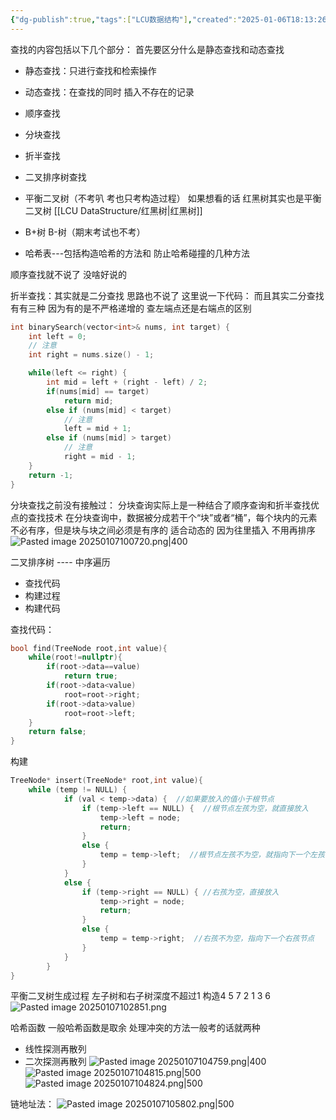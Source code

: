 ```yaml
---
{"dg-publish":true,"tags":["LCU数据结构"],"created":"2025-01-06T18:13:26.388+08:00","updated":"2025-04-19T09:56:53.653+08:00","permalink":"/LCU DataStructure/专题七：查找/","dgPassFrontmatter":true,"noteIcon":""}
---
```



查找的内容包括以下几个部分：
首先要区分什么是静态查找和动态查找
- 静态查找：只进行查找和检索操作
- 动态查找：在查找的同时 插入不存在的记录

- 顺序查找
- 分块查找
- 折半查找
- 二叉排序树查找
- 平衡二叉树（不考叭 考也只考构造过程） 如果想看的话 红黑树其实也是平衡二叉树 [[LCU DataStructure/红黑树\|红黑树]]
- B+树 B-树（期末考试也不考）
- 哈希表---包括构造哈希的方法和 防止哈希碰撞的几种方法

顺序查找就不说了 没啥好说的

折半查找：其实就是二分查找  思路也不说了 这里说一下代码：
而且其实二分查找有有三种  因为有的是不严格递增的   查左端点还是右端点的区别
```cpp
int binarySearch(vector<int>& nums, int target) {
    int left = 0; 
    // 注意
    int right = nums.size() - 1;

    while(left <= right) {
        int mid = left + (right - left) / 2;
        if(nums[mid] == target)
            return mid; 
        else if (nums[mid] < target)
            // 注意
            left = mid + 1;
        else if (nums[mid] > target)
            // 注意
            right = mid - 1;
    }
    return -1;
}
```

分块查找之前没有接触过：
分块查询实际上是一种结合了顺序查询和折半查找优点的查找技术
在分块查询中，数据被分成若干个“块”或者“桶”，每个块内的元素不必有序，但是块与块之间必须是有序的
适合动态的  因为往里插入  不用再排序
![Pasted image 20250107100720.png|400](/img/user/accessory/Pasted%20image%2020250107100720.png)


二叉排序树 ---- 中序遍历
- 查找代码
- 构建过程
- 构建代码

查找代码：
```cpp
bool find(TreeNode root,int value){
	while(root!=nullptr){
		if(root->data==value)
			return true;
		if(root->data<value)
			root=root->right;
		if(root->data>value)
			root=root->left;
	}
	return false;
}
```

构建
```cpp
TreeNode* insert(TreeNode* root,int value){
	while (temp != NULL) {
			if (val < temp->data) {  //如果要放入的值小于根节点
				if (temp->left == NULL) {  //根节点左孩为空，就直接放入
					temp->left = node;
					return;
				}
				else {
					temp = temp->left;  //根节点左孩不为空，就指向下一个左孩节点
				}
			}
			else {
				if (temp->right == NULL) { //右孩为空，直接放入
					temp->right = node;
					return;
				}
				else {
					temp = temp->right;  //右孩不为空，指向下一个右孩节点
				}
			}
		}
}
```

平衡二叉树生成过程  左子树和右子树深度不超过1
构造4 5 7 2 1 3 6
![Pasted image 20250107102851.png](/img/user/accessory/Pasted%20image%2020250107102851.png)


哈希函数
一般哈希函数是取余
处理冲突的方法一般考的话就两种
- 线性探测再散列
- 二次探测再散列
![Pasted image 20250107104759.png|400](/img/user/accessory/Pasted%20image%2020250107104759.png)
![Pasted image 20250107104815.png|500](/img/user/accessory/Pasted%20image%2020250107104815.png)
![Pasted image 20250107104824.png|500](/img/user/accessory/Pasted%20image%2020250107104824.png)

链地址法：
![Pasted image 20250107105802.png|500](/img/user/accessory/Pasted%20image%2020250107105802.png)

